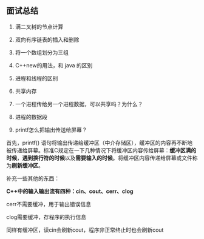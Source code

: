 ## 面试总结

1. 满二叉树的节点计算
2. 双向有序链表的插入和删除
3. 将一个数组划分为三组





1. C++new的用法，和 java 的区别

2. 进程和线程的区别
3. 共享内存
4. 一个进程传给另一个进程数据，可以共享吗？为什么？
5. 进程的数据段

6. printf怎么把输出传送给屏幕？

首先，printf() 语句将输出传递给缓冲区（中介存储区），缓冲区的内容再不断地被传递给屏幕。标准C规定在一下几种情况下将缓冲区内容传给屏幕：**缓冲区满的时候**，**遇到换行符的时候**以及**需要输入的时候**。将缓冲区内容传递给屏幕或文件称为**刷新缓冲区**。



补充一些其他的东西：

**C++中的输入输出流有四种：cin、cout、cerr、clog**

cerr不需要缓冲，用于输出错误信息

clog需要缓冲，存程序的执行信息

同样有缓冲区，读cin会刷新cout，程序非正常终止时也会刷新cout

























